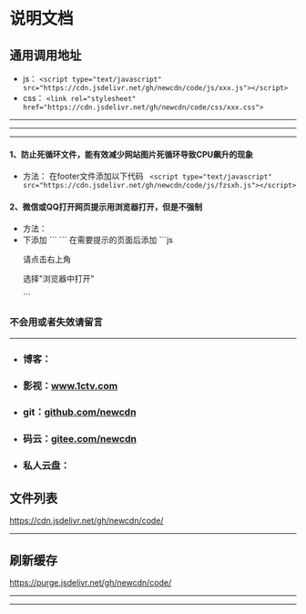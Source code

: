 # 说明文档

## 通用调用地址
* js：
```<script type="text/javascript" src="https://cdn.jsdelivr.net/gh/newcdn/code/js/xxx.js"></script>```
* css：
```<link rel="stylesheet" href="https://cdn.jsdelivr.net/gh/newcdn/code/css/xxx.css">```
----
----
----

#### 1、防止死循环文件，能有效减少网站图片死循环导致CPU飙升的现象
* 方法：
在footer文件添加以下代码
``` <script type="text/javascript" src="https://cdn.jsdelivr.net/gh/newcdn/code/js/fzsxh.js"></script>```


#### 2、微信或QQ打开网页提示用浏览器打开，但是不强制
* 方法：
* <head>下添加
   ``` <link rel="stylesheet" href="https://cdn.jsdelivr.net/gh/newcdn/code/css/wxbrowser.css"> ```
  在需要提示的页面<body>后添加
   ```js <script type="text/javascript" src="https://cdn.jsdelivr.net/gh/newcdn/code/js/wxbrowser.js"></script>
  <div id='weixin-tip-box'>
        <div class="triangle_border_up">
            <span></span>
        </div>
        <div class="weixin-tip">
            <p>
                请点击右上角
            </p>
            <p class="content">
                选择"浏览器中打开"
            </p>
        </div>
    </div> ```


### 不会用或者失效请留言
- - - - - - - - - - - - - - - - 
* ### 博客：
* ### 影视：<a href=//www.1ctv.com target="_blank">www.1ctv.com</a>
* ### git：<a href=//github.com/newcdn target="_blank">github.com/newcdn</a>
* ### 码云：<a href=//gitee.com/newcdn target="_blank">gitee.com/newcdn</a>
* ### 私人云盘：



## 文件列表

https://cdn.jsdelivr.net/gh/newcdn/code/

- - - - - - - - - - - - - - - - 

## 刷新缓存

https://purge.jsdelivr.net/gh/newcdn/code/

- - - - - - - - - - - - - - - - 


----





